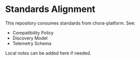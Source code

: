 # Standards Alignment

This repository consumes standards from chora-platform. See:
- Compatibility Policy
- Discovery Model
- Telemetry Schema

Local notes can be added here if needed.
